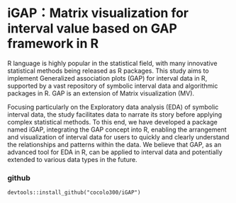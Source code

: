 
# iGAP：Matrix visualization for interval value based on GAP framework in R

R language is highly popular in the statistical field, with many innovative statistical methods being released as R packages. This study aims to implement Generalized association plots (GAP) for interval data in R, supported by a vast repository of symbolic interval data and algorithmic packages in R. GAP is an extension of Matrix visualization (MV). 

Focusing particularly on the Exploratory data analysis (EDA) of symbolic interval data, the study facilitates data to narrate its story before applying complex statistical methods. To this end, we have developed a package named iGAP, integrating the GAP concept into R, enabling the arrangement and visualization of interval data for users to quickly and clearly understand the relationships and patterns within the data. We believe that GAP, as an advanced tool for EDA in R, can be applied to interval data and potentially extended to various data types in the future.

### github 

`devtools::install_github("cocolo300/iGAP")`

